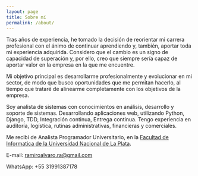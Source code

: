 ```yaml
---
layout: page
title: Sobre mí
permalink: /about/
---
```


Tras años de experiencia, he tomado la decisión de reorientar mi carrera profesional con el ánimo de continuar aprendiendo y, también, aportar toda mi experiencia adquirida. Considero que el cambio es un signo de capacidad de superación y, por ello, creo que siempre sería capaz de aportar valor en la empresa en la que me encuentre.

Mi objetivo principal es desarrollarme profesionalmente y evolucionar en mi sector, de modo que busco oportunidades que me permitan hacerlo, al tiempo que trataré de alinearme completamente con los objetivos de la empresa.

Soy analista de sistemas con conocimientos en análisis, desarrollo y soporte de sistemas. Desarrollando aplicaciones web, utilizando Python, Django, TDD, Integración continua, Entrega continua.
Tengo experiencia en auditoría, logística, rutinas administrativas, financieras y comerciales.

Me recibí de Analista Programador Universitario, en la [Facultad de Informatica de la Universidad Nacional de La Plata](https://www.info.unlp.edu.ar/).

E-mail: ramiroalvaro.ra@gmail.com

WhatsApp: +55 31991387178
